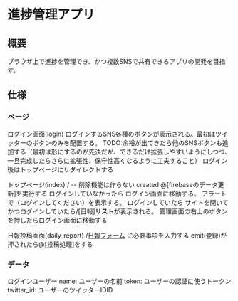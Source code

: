 # 進捗管理アプリ

## 概要

ブラウザ上で進捗を管理でき、かつ複数SNSで共有できるアプリの開発を目指す。

## 仕様

### ページ

ログイン画面(login)
    ログインするSNS各種のボタンが表示される。最初はツイッターのボタンのみを配置する。
    TODO:余裕が出てきたら他のSNSボタンも追加する（最初は形にするのが先決だが、できるだけ拡張しやすいようにしつつ、一旦完成したらさらに拡張性、保守性高くなるように工夫すること）
    ログイン後はトップページにリダイレクトする

トップページ(index)
    / -- 削除機能は作らない
    created
        @[firebaseのデータ更新]を実行する
    ログインしていなかったら
        ログイン画面に移動する。
        アラートで（ログインしてください）を表示する。
    ログインしていたら
        サイトを開いてかつログインしていたら/[日報]**リスト**が表示される。
        管理画面の右上のボタンを押したらログイン画面に移動する

日報投稿画面(daily-report)
    /[日報フォーム](テキスト＝登録) に必要事項を入力する
    emit(登録)が押されたら@[投稿処理]をする

### データ

ログインユーザー
    name: ユーザーの名前
    token: ユーザーの認証に使うトークン
    twitter_id: ユーザーのツイッターIDID